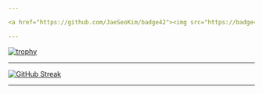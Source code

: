 ```yaml
---

<a href="https://github.com/JaeSeoKim/badge42"><img src="https://badge42.vercel.app/api/v2/cl9smgnrq00250fju0ztclesb/stats?cursusId=21&coalitionId=80" alt="yes-slim's 42 stats" /></a>

---
```


[![trophy](https://github-profile-trophy.vercel.app/?username=ryo-ma&theme=dracula)](https://github.com/ryo-ma/github-profile-trophy)

---

[![GitHub Streak](https://streak-stats.demolab.com?user=BL4Z3-y&theme=gotham&hide_border=true)](https://git.io/streak-stats)

---
